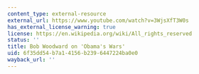 ```yaml
---
content_type: external-resource
external_url: https://www.youtube.com/watch?v=3WjsXfT3W0s
has_external_license_warning: true
license: https://en.wikipedia.org/wiki/All_rights_reserved
status: ''
title: Bob Woodward on 'Obama's Wars'
uid: 6f35dd54-b7a1-4156-b239-6447224ba0e0
wayback_url: ''
---
```

